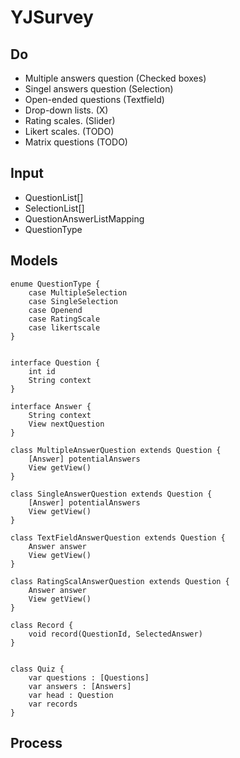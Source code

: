 # YJSurvey

## Do
* Multiple answers question (Checked boxes)
* Singel answers question (Selection)
* Open-ended questions (Textfield)
* Drop-down lists. (X)
* Rating scales. (Slider)
* Likert scales. (TODO)
* Matrix questions (TODO)
## Input

* QuestionList[]
* SelectionList[]
* QuestionAnswerListMapping
* QuestionType


## Models

```
enume QuestionType {
    case MultipleSelection
    case SingleSelection
    case Openend
    case RatingScale
    case likertscale
}


interface Question {
    int id
    String context
}

interface Answer {
    String context
    View nextQuestion
}

class MultipleAnswerQuestion extends Question {
    [Answer] potentialAnswers
    View getView()
}

class SingleAnswerQuestion extends Question {
    [Answer] potentialAnswers
    View getView()
}

class TextFieldAnswerQuestion extends Question {
    Answer answer
    View getView()
}

class RatingScalAnswerQuestion extends Question {
    Answer answer
    View getView()
}

class Record {
    void record(QuestionId, SelectedAnswer)
}


class Quiz {
    var questions : [Questions]
    var answers : [Answers]
    var head : Question
    var records
}
```

## Process


